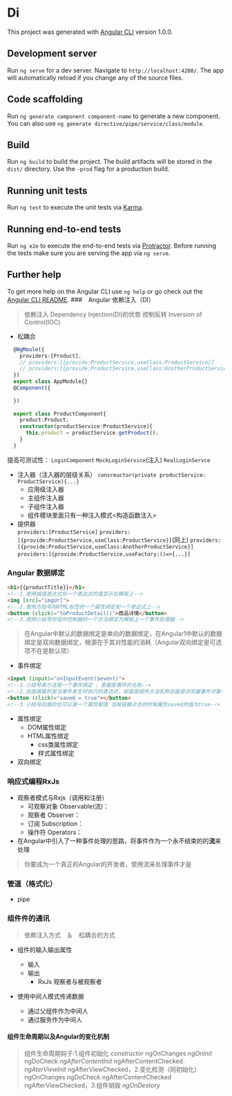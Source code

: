 # Di

This project was generated with [Angular CLI](https://github.com/angular/angular-cli) version 1.0.0.

## Development server

Run `ng serve` for a dev server. Navigate to `http://localhost:4200/`. The app will automatically reload if you change any of the source files.

## Code scaffolding

Run `ng generate component component-name` to generate a new component. You can also use `ng generate directive/pipe/service/class/module`.

## Build

Run `ng build` to build the project. The build artifacts will be stored in the `dist/` directory. Use the `-prod` flag for a production build.

## Running unit tests

Run `ng test` to execute the unit tests via [Karma](https://karma-runner.github.io).

## Running end-to-end tests

Run `ng e2e` to execute the end-to-end tests via [Protractor](http://www.protractortest.org/).
Before running the tests make sure you are serving the app via `ng serve`.

## Further help

To get more help on the Angular CLI use `ng help` or go check out the [Angular CLI README](https://github.com/angular/angular-cli/blob/master/README.md).
###　Angular 依赖注入（DI）
> 依赖注入 Dependency Injection(DI)的优势 
> 控制反转 Inversion of Control(IOC)
* 松耦合
```typescript
  @NgMoule({
    providers:[Product],
    // providers:[{provide:ProductService,useClass:ProductService}]
    // providers:[{provide:ProductService,useClass:AnotherProductService}]
  })
  export class AppModule{}
  @Component({
  
  })
  
  export class ProductComponent{
    product:Product;
    constructor(productService:ProductService){
      this.product = productService.getProduct();
    }
  }
```
 提高可测试性： `LoginComponent` `MockLoginService`(注入) `RealLoginServce`
* 注入器（注入器的层级关系）
  `consreuctor(private productService: ProductService){...}`
	* 应用级注入器
	* 主组件注入器
	* 子组件注入器
	* 组件模块里面只有一种注入模式<构造函数注入>
* 提供器  
  `providers:[ProductService]`
  `providers:[{provide:ProductService,useClass:ProductService}]`(同上)
  `providers:[{provide:ProductService,useClass:AnotherProductService}]`
  `providers:[{provide:ProductService,useFactory:()=>{...}]`
  
  
### Angular 数据绑定
```html
<h1>{{productTitle}}</h1> 
<!--1.使用插值表达式将一个表达式的值显示在模板上-->
<img [src]="imgUrl">
<!--2.使用方括号将HTML标签的一个属性绑定到一个表达式上-->
<button (click)="toProductDetail()">商品详情</button>
<!--3.使用小括号将组件控制器的一个方法绑定为模板上一个事件处理器-->
```
> 在Angular中默认的数据绑定是单向的数据绑定，在Angular1中默认的数据绑定是双向数据绑定，根源在于其对性能的消耗（Angular双向绑定是可选项不在是默认项）

* 事件绑定
```html
<input (input)="onInputEvent($event)">
<!--1.小括号表示这是一个事件绑定 ，里面是事件的名称-->
<!--2.后面跟着的是当事件发生时执行的表达式，前面是组件方法名称后面是浏览器事件对象-->
<button (click)="saved = true"></button>
<!--3.小括号后面的也可以是一个属性赋值 当按钮被点击的时候属性saved的值为true-->
```
* 属性绑定
  * DOM属性绑定
  * HTML属性绑定
    * css类属性绑定
    * 样式属性绑定
* 双向绑定
### 响应式编程RxJs
* 观察者模式与Rxjs（调用和注册）
  * 可观察对象 Observable(流)：
  * 观察者 Observer：
  * 订阅 Subscription：
  * 操作符 Operators：
* 在Angular中引入了一种事件处理的思路，将事件作为一个永不结束的的**流**来处理 
> 你要成为一个真正的Angular的开发者，使用流来处理事件才是
### 管道（格式化） 
* pipe

### 组件件的通讯
> 依赖注入方式　＆　松耦合的方式

* 组件的输入输出属性
  * 输入
  * 输出 
    * RxJs 观察者与被观察者
     
* 使用中间人模式传递数据
  * 通过父组件作为中间人
  * 通过服务作为中间人
  
#### 组件生命周期以及Angular的变化机制
>组件生命周期钩子:1.组件初始化 _constructor_ ngOnChanges _ngOnInit_ ngDoCheck _ngAfterContentInit_ ngAfterContentChecked _ngAterViewInit_ ngAfterViewChecked，2.变化检测（同初始化） ngOnChanges ngDoCheck ngAfterContentChecked ngAfterViewChecked，3.组件销毁 _ngOnDestory_

